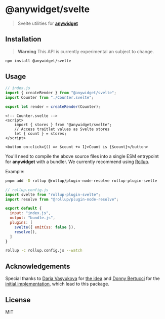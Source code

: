 # @anywidget/svelte

> Svelte utilities for [**anywidget**](https://anywidget.dev)

## Installation

> **Warning**
> This API is currently experimental an subject to change.

```sh
npm install @anywidget/svelte
```

## Usage

```javascript
// index.js
import { createRender } from "@anywidget/svelte";
import Counter from "./Counter.svelte";

export let render = createRender(Counter);
```

```svelte
<!-- Counter.svelte -->
<script>
    import { stores } from "@anywidget/svelte";
    // Access traitlet values as Svelte stores
    let { count } = stores;
</script>

<button on:click={() => $count += 1}>Count is {$count}</button>
```

You'll need to compile the above source files into a single ESM entrypoint
for **anywidget** with a bundler. We currently recommend using [Rollup](https://rollupjs.org/).

Example:

```sh
pnpm add -D rollup @rollup/plugin-node-resolve rollup-plugin-svelte
```

```js
// rollup.config.js
import svelte from "rollup-plugin-svelte";
import resolve from "@rollup/plugin-node-resolve";

export default {
  input: "index.js",
  output: "bundle.js",
  plugins: [
    svelte({ emitCss: false }),
    resolve(),
  ]
}
```

```sh
rollup -c rollup.config.js --watch
```

## Acknowledgements

Special thanks to [Daria Vasyukova](https://github.com/gereleth) for [the idea](https://twitter.com/gereleth/status/1620164274491654145) and
[Donny Bertucci](https://github.com/xnought) for the [initial implementation](https://github.com/xnought/svelte-store-anywidget),
which lead to this package.

## License

MIT
